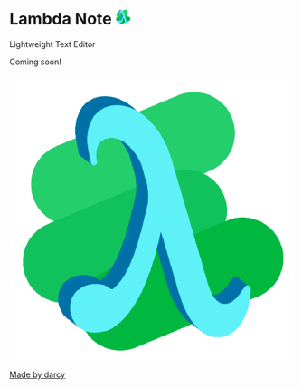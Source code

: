 # Lambda Note<img src="./public/image/icon/128.png" alt="Small lime and cyan icon with 'lambda' symbol" style="height: 1em; margin-left: 0.2em" />

Lightweight Text Editor

Coming soon!

<img src="./public/image/icon/512.png" alt="Lime and cyan icon with 'lambda' symbol" title="Really cool icon!" />

[Made by darcy](https://github.com/darccyy)

